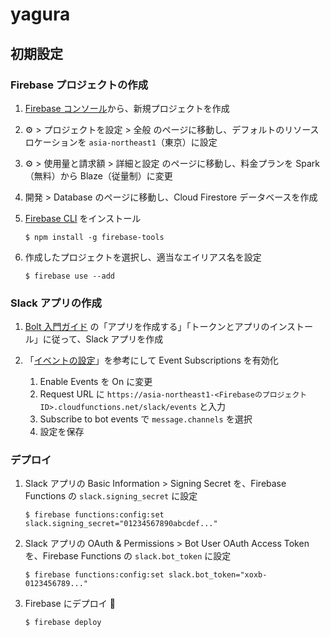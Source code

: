 # yagura

## 初期設定

### Firebase プロジェクトの作成

1. [Firebase コンソール](https://console.firebase.google.com/)から、新規プロジェクトを作成

1. ⚙️ > プロジェクトを設定 > 全般 のページに移動し、デフォルトのリソースロケーションを `asia-northeast1`（東京）に設定

1. ⚙️ > 使用量と請求額 > 詳細と設定 のページに移動し、料金プランを Spark（無料）から Blaze（従量制）に変更

1. 開発 > Database のページに移動し、Cloud Firestore データベースを作成

1. [Firebase CLI](https://firebase.google.com/docs/cli) をインストール

   ```console
   $ npm install -g firebase-tools
   ```

1. 作成したプロジェクトを選択し、適当なエイリアス名を設定

   ```console
   $ firebase use --add
   ```

### Slack アプリの作成

1. [Bolt 入門ガイド](https://slack.dev/bolt-js/ja-jp/tutorial/getting-started) の「アプリを作成する」「トークンとアプリのインストール」に従って、Slack アプリを作成

1. 「[イベントの設定](https://slack.dev/bolt-js/ja-jp/tutorial/getting-started#%E3%82%A4%E3%83%99%E3%83%B3%E3%83%88%E3%81%AE%E8%A8%AD%E5%AE%9A)」を参考にして Event Subscriptions を有効化
   1. Enable Events を On に変更
   1. Request URL に `https://asia-northeast1-<FirebaseのプロジェクトID>.cloudfunctions.net/slack/events` と入力
   1. Subscribe to bot events で `message.channels` を選択
   1. 設定を保存

### デプロイ

1. Slack アプリの Basic Information > Signing Secret を、Firebase Functions の `slack.signing_secret` に設定

   ```console
   $ firebase functions:config:set slack.signing_secret="01234567890abcdef..."
   ```

1. Slack アプリの OAuth & Permissions > Bot User OAuth Access Token を、Firebase Functions の `slack.bot_token` に設定

   ```console
   $ firebase functions:config:set slack.bot_token="xoxb-0123456789..."
   ```

1. Firebase にデプロイ 🚀

   ```console
   $ firebase deploy
   ```
